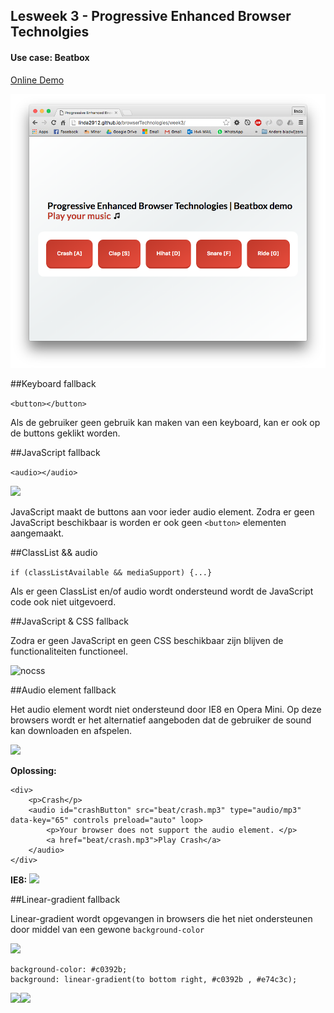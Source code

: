 ## Lesweek 3 - Progressive Enhanced Browser Technolgies

#### Use case: Beatbox

[Online Demo](http://linda2912.github.io/browserTechnologies/week3/)

![](img/js.png)

##Keyboard fallback

```<button></button>```

Als de gebruiker geen gebruik kan maken van een keyboard, kan er ook op de buttons geklikt worden.

##JavaScript fallback

``` <audio></audio> ```

![](img/nojs.png)

JavaScript maakt de buttons aan voor ieder audio element. Zodra er geen JavaScript beschikbaar is worden er ook geen `<button>` elementen aangemaakt.

##ClassList && audio

```if (classListAvailable && mediaSupport) {...}```

Als er geen ClassList en/of audio wordt ondersteund wordt de JavaScript code ook niet uitgevoerd.




##JavaScript & CSS fallback

Zodra er geen JavaScript en geen CSS beschikbaar zijn blijven de functionaliteiten functioneel.

![nocss](img/nocss.png)

##Audio element fallback

Het audio element wordt niet ondersteund door IE8 en Opera Mini. Op deze browsers wordt er het alternatief aangeboden dat de gebruiker de sound kan downloaden en afspelen.

![](img/audio.png)

**Oplossing:**

```
<div>
	<p>Crash</p>
	<audio id="crashButton" src="beat/crash.mp3" type="audio/mp3" data-key="65" controls preload="auto" loop>
		<p>Your browser does not support the audio element. </p>
		<a href="beat/crash.mp3">Play Crash</a>
	</audio>
</div>
```
**IE8:**
![](img/ie8.png)



##Linear-gradient fallback

Linear-gradient wordt opgevangen in browsers die het niet ondersteunen door middel van een gewone ```background-color```

![](img/gradient.png)

```
background-color: #c0392b;
background: linear-gradient(to bottom right, #c0392b , #e74c3c);
```

![](img/gradientyes.png)![](img/gradientno.png)